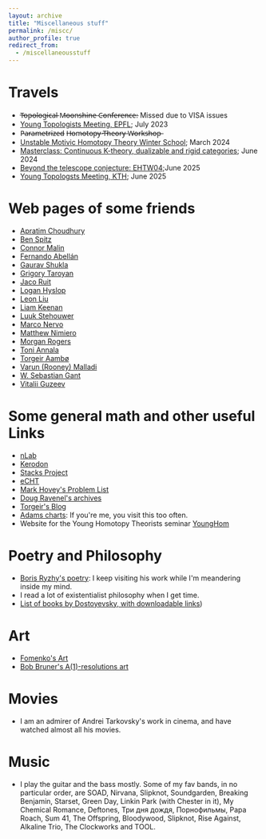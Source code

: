 ```yaml
---
layout: archive
title: "Miscellaneous stuff"
permalink: /miscc/
author_profile: true
redirect_from:
  - /miscellaneousstuff
---
```


#  Travels

*  T̶o̶p̶o̶l̶o̶g̶i̶c̶a̶l̶ M̶o̶o̶n̶s̶h̶i̶n̶e̶ C̶o̶n̶f̶e̶r̶e̶n̶c̶e̶: Missed due to VISA issues
*  [Young Topologists Meeting, EPFL](https://ytm2023.epfl.ch/); July 2023
*  P̶a̶r̶a̶m̶e̶t̶r̶i̶z̶e̶d̶ H̶o̶m̶o̶t̶o̶p̶y̶ T̶h̶e̶o̶r̶y̶ W̶o̶r̶k̶s̶h̶o̶p̶
*  [Unstable Motivic Homotopy Theory Winter School](https://sites.google.com/view/wsumht24/home); March 2024 
*  [Masterclass: Continuous K-theory, dualizable and rigid categories](https://www.math.ku.dk/english/calendar/events/masterclass-continuous-k-theory/); June 2024
*  [Beyond the telescope conjecture: EHTW04](https://www.newton.ac.uk/event/EHTW04/);June 2025 
*  [Young Topologsts Meeting, KTH](https://www.math-stockholm.se/ytm2025-1.1350169); June 2025



#  Web pages of some friends 
  
* [Apratim Choudhury](https://sites.google.com/view/apratims-homepage/home)
* [Ben Spitz](https://www.math.ucla.edu/~benspitz/)
* [Connor Malin](https://cwmalin214.github.io/)
* [Fernando Abellán](https://fernandoabellan.de/)
* [Gaurav Shukla](https://planethuntertess11.wixsite.com/my-site)
* [Grigory Taroyan](https://www.grishataroyan.org/home)
* [Jaco Ruit](https://sites.google.com/view/jacoruit/home)
* [Logan Hyslop](https://loganhyslop.github.io/)
* [Leon Liu](https://leon2k2k2k.github.io/)
* [Liam Keenan](https://sites.google.com/view/liam-keenan/home)
* [Luuk Stehouwer](https://sites.google.com/view/luuk-stehouwer)
* [Marco Nervo](https://sites.google.com/view/marconervo/home)
* [Matthew Nimiero](https://niemiro.dev/)
* [Morgan Rogers](https://lipn.univ-paris13.fr/~rogers/)
* [Toni Annala](https://www.math.ias.edu/~tannala/)
* [Torgeir Aambø](https://folk.ntnu.no/torgeaam/)
* [Varun (Rooney) Malladi](https://varunmalladi.github.io/)
* [W. Sebastian Gant](https://personal.math.ubc.ca/~wsgant/)
* [Vitalii Guzeev](https://viviag.io/)
  






Some general math and other useful Links
======

* [nLab](https://ncatlab.org/nlab/show/HomePage)
* [Kerodon](https://kerodon.net/)
* [Stacks Project](https://stacks.math.columbia.edu/)
* [eCHT](https://s.wayne.edu/echt/)
* [Mark Hovey's Problem List](https://www-users.cse.umn.edu/~tlawson/hovey/)
* [Doug Ravenel's archives](https://people.math.rochester.edu/faculty/doug/papers.html)
* [Torgeir's Blog](https://torgeiraamboe.github.io/)
* [Adams charts](https://s.wayne.edu/isaksen/adams-charts/):  If you're me, you visit this too often.
* Website for the Young Homotopy Theorists seminar [YoungHom](https://younghomseminar.github.io/) 



Poetry and Philosophy
======

* [Boris Ryzhy's poetry](https://borisryzhy.com/POEMS): I keep visiting his work while I'm meandering inside my mind.
* I read a lot of existentialist philosophy when I get time.
* [List of books by Dostoyevsky, with downloadable links](https://www.gutenberg.org/ebooks/author/314)) 


Art
======

* [Fomenko's Art](https://chronologia.org/en/math_impressions/images.html)
* [Bob Bruner's A(1)-resolutions art](http://www.rrb.wayne.edu/art/index.html)


Movies
======

* I am an admirer of Andrei Tarkovsky's work in cinema, and have watched almost all his movies.


Music
======

* I play the guitar and the bass mostly. Some of my fav bands, in no particular order, are SOAD, Nirvana, Slipknot, Soundgarden, Breaking Benjamin, Starset, Green Day, Linkin Park (with Chester in it), My Chemical Romance, Deftones, Три дня дождя, Порнофильмы, Papa Roach, Sum 41, The Offspring, Bloodywood, Slipknot, Rise Against, Alkaline Trio, The Clockworks and TOOL.

